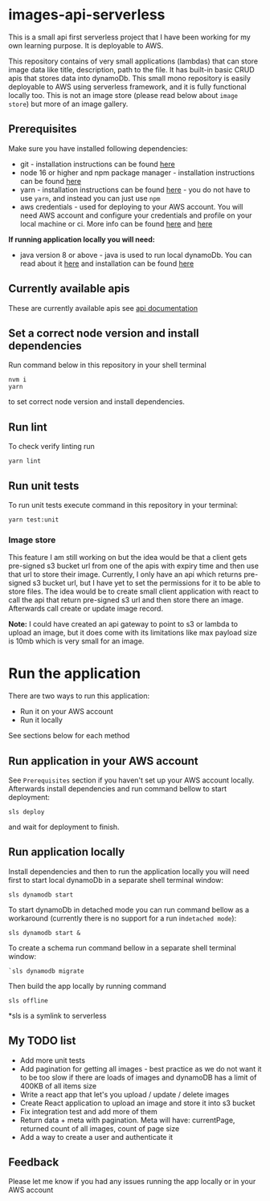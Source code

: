 # images-api-serverless
This is a small api first serverless project that I have been working for my own learning purpose. It is deployable to AWS.

This repository contains of very small applications (lambdas) that can store image data like title, description, path to the file.
It has built-in basic CRUD apis that stores data into dynamoDb. 
This small mono repository is easily deployable to AWS using serverless framework, and it is fully functional locally too.
This is not an image store (please read below about `image store`) but more of an image gallery.

## Prerequisites
Make sure you have installed following dependencies:
- git - installation instructions can be found [here](https://git-scm.com/book/en/v2/Getting-Started-Installing-Git)
- node 16 or higher and npm package manager - installation instructions can be found [here](https://nodejs.dev/download/package-manager/)
- yarn - installation instructions can be found [here](https://classic.yarnpkg.com/lang/en/docs/install/#debian-stable) - you do not have to use `yarn`, and instead you can just use `npm`
- aws credentials - used for deploying to your AWS account. You will need AWS account and configure your credentials and profile on your local machine or ci. More info can be found [here](https://docs.aws.amazon.com/sdk-for-java/v1/developer-guide/setup-credentials.html)
  and [here](https://docs.aws.amazon.com/cli/latest/userguide/cli-configure-profiles.html)

**If running application locally you will need:**
- java version 8 or above - java is used to run local dynamoDb. You can read about it [here](https://github.com/99x/serverless-dynamodb-local) and installation can be found [here](https://www.oracle.com/java/technologies/downloads/)


## Currently available apis
These are currently available apis see [api documentation](./docs/api-documentation.yml)

## Set a correct node version and install dependencies
Run command below in this repository in your shell terminal
```shell
nvm i
yarn
```

to set correct node version and install dependencies.

## Run lint
To check verify linting run
```shell
yarn lint
```

## Run unit tests
To run unit tests execute command in this repository in your terminal:
```shell
yarn test:unit
```

### Image store
This feature I am still working on but the idea would be that a client gets pre-signed s3 bucket url from one of the apis with expiry time and then use that url to store their image.
Currently, I only have an api which returns pre-signed s3 bucket url, but I have yet to set the permissions for it to be able to store files. 
The idea would be to create small client application with react to call the api that return pre-signed s3 url and then store there an image. Afterwards call create or update image record. 

**Note:** I could have created an api gateway to point to s3 or lambda to upload an image, but it does come with its limitations like max payload size is 10mb which is very small for an image. 

# Run the application
There are two ways to run this application:
- Run it on your AWS account
- Run it locally

See sections below for each method

## Run application in your AWS account
See `Prerequisites` section if you haven't set up your AWS account locally. Afterwards install dependencies and run command bellow to start deployment:

```shell
sls deploy
```

and wait for deployment to finish.

## Run application locally
Install dependencies and then to run the application locally you will need first to start local dynamoDb in a separate shell terminal window:
```shell
sls dynamodb start
```

To start dynamoDb in detached mode you can run command bellow as a workaround (currently there is no support for a run in`detached mode`):
```shell
sls dynamodb start &
```

To create a schema run command bellow in a separate shell terminal window:
```shell
`sls dynamodb migrate
````

Then build the app locally by running command
```shell
sls offline
```

*sls is a symlink to serverless

## My TODO list
- Add more unit tests
- Add pagination for getting all images - best practice as we do not want it to be too slow if there are loads of images and dynamoDB has a limit of 400KB of all items size
- Write a react app that let's you upload / update / delete images
- Create React application to upload an image and store it into s3 bucket
- Fix integration test and add more of them
- Return data + meta with pagination. Meta will have: currentPage, returned count of all images, count of page size
- Add a way to create a user and authenticate it

## Feedback
Please let me know if you had any issues running the app locally or in your AWS account
